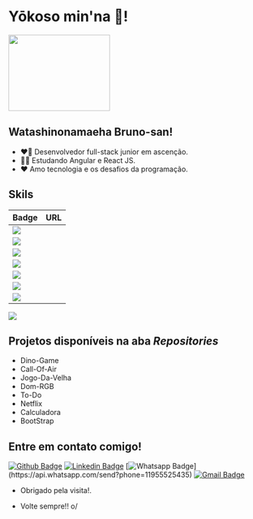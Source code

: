 # Yōkoso min'na :vulcan_salute:!
<img width="200" height="150" src="https://i.pinimg.com/originals/67/6c/af/676caf34754c21aa4f0ca91ebcd44932.gif">


## Watashinonamaeha Bruno-san!

- :heart_on_fire: Desenvolvedor full-stack junior em ascenção.
- 	:man_student: Estudando Angular e React JS.
- 	♥️ Amo tecnologia e os desafios da programação.

## Skils 

Badge | URL
------------ | -------------
<img aling="left" src="https://img.shields.io/badge/JavaScript-F7DF1E?style=for-the-badge&logo=javascript&logoColor=black" /> |
<img aling="left" src="https://img.shields.io/badge/HTML5-E34F26?style=for-the-badge&logo=html5&logoColor=white" /> |
<img aling="right" src="https://img.shields.io/badge/CSS3-1572B6?style=for-the-badge&logo=css3&logoColor=white" /> |
<img aling="right" src="https://img.shields.io/badge/Node.js-43853D?style=for-the-badge&logo=node.js&logoColor=white" /> |
<img aling="right" src="https://img.shields.io/badge/Java-ED8B00?style=for-the-badge&logo=java&logoColor=white" /> |
<img aling="right" src="https://img.shields.io/badge/C-00599C?style=for-the-badge&logo=c&logoColor=white" /> |
<img aling="right" src="https://img.shields.io/badge/C%23-239120?style=for-the-badge&logo=c-sharp&logoColor=white" /> |
<img aling="right" src="https://img.shields.io/badge/MySQL-00000F?style=for-the-badge&logo=mysql&logoColor=white" />

## Projetos disponíveis na aba *Repositories*

- Dino-Game
- Call-Of-Air
- Jogo-Da-Velha
- Dom-RGB
- To-Do
- Netflix
- Calculadora
- BootStrap

## Entre em contato comigo!
[![Github Badge](https://img.shields.io/badge/-Github-000?style=flat-square&logo=Github&logoColor=white&link=link_do_seu_perfil_no_github)](link_do_seu_perfil_no_github)
[![Linkedin Badge](https://img.shields.io/badge/-LinkedIn-blue?style=flat-square&logo=Linkedin&logoColor=white&link=link_do_seu_perfil_no_linkedin)](https://www.linkedin.com/in/bruno-antunes-5a4053204/)
[![Whatsapp Badge](https://img.shields.io/badge/-Whatsapp-4CA143?style=flat-square&labelColor=4CA143&logo=whatsapp&logoColor=white&link=https://api.whatsapp.com/send?phone=seu_telefone_55+DDD+número_de_telefone&text=Hello!)](https://api.whatsapp.com/send?phone=11955525435)
[![Gmail Badge](https://img.shields.io/badge/-Gmail-c14438?style=flat-square&logo=Gmail&logoColor=white&link=mailto:seu_email)](mailto:loginobsequio@gmail.com)

- Obrigado pela visita!. 
 
- Volte sempre!! o/
